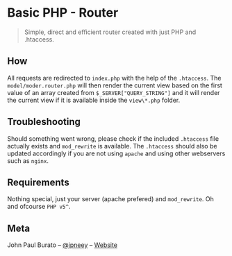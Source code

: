 # Basic PHP - Router
> Simple, direct and efficient router created with just PHP and .htaccess.

## How
All requests are redirected to `index.php` with the help of the `.htaccess`.
The `model/moder.router.php` will then render the current view based on the first value of an array created from 
`$_SERVER["QUERY_STRING"]` and it will render the current view if it is available inside the `view\*.php` folder. 

## Troubleshooting
Should something went wrong, please check if the included `.htaccess` file actually exists and `mod_rewrite` is available. 
The `.htaccess` should also be updated accordingly if you are not using `apache` and using other webservers such as `nginx`.

## Requirements
Nothing special, just your server (apache prefered) and `mod_rewrite`.
Oh and ofcourse `PHP v5^`.

## Meta
John Paul Burato – [@jpneey](https://github.com/jpneey) – [Website](https://jpburato.now.sh)
